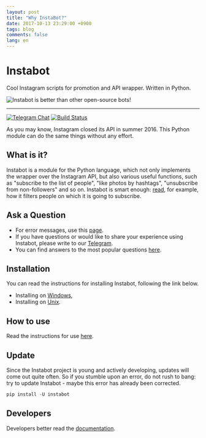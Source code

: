 ```yaml
---
layout: post
title: "Why InstaBot?"
date: 2017-10-13 23:29:00 +0900
tags: blog
comments: false
lang: en
---
```

# Instabot

Cool Instagram scripts for promotion and API wrapper. Written in Python.

![Instabot is better than other open-source bots!](/docs/img/tag%20instabot.png "Instabot is better than other open-source bots!")

___
[![Telegram Chat](https://img.shields.io/badge/chat%20on-Telegram-blue.svg)](https://t.me/joinchat/AAAAAEHxHAtKhKo4X4r7xg)
[![Build Status](https://travis-ci.org/instagrambot/instabot.svg?branch=master)](https://travis-ci.org/instagrambot/instabot)

As you may know, Instagram closed its API in summer 2016. This Python module can do the same things without any effort.

## What is it?

Instabot is a module for the Python language, which not only implements the wrapper over the Instagram API, but also various useful functions, such as "subscribe to the list of people", "like photos by hashtags", "unsubscribe from non-followers" and so on. Instabot is smart enough: [read](/docs/en/Filtration.md), for example, how it filters people on which it is going to subscribe.

## Ask a Question

* For error messages, use this [page](https://github.com/instagrambot/instabot/issues).
* If you have questions or would like to share your experience using Instabot, please write to our [Telegram](https://t.me/instabotproject).
* You can find answers to the most popular questions [here](/docs/en/FAQ.md).

## Installation

You can read the instructions for installing Instabot, following the link below.
* Installing on [Windows](/docs/en/Installation_on_Windows.md),
* Installing on [Unix](/docs/en/Installation_on_Unix.md).

## How to use

Read the instructions for use [here](/docs/en/How_to_use.md).

## Update

Since the Instabot project is young and actively developing, updates will come out quite often. So if you stumble upon an error, do not rush to bang: try to update Instabot - maybe this error has already been corrected.

``` python
pip install -U instabot
```

## Developers

Developers better read the [documentation](/docs/en/For_developers.md).
